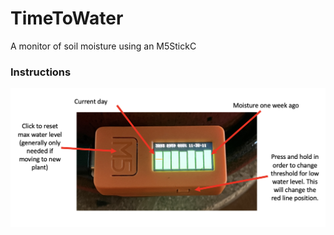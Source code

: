 # TimeToWater
A monitor of soil moisture using an M5StickC

### Instructions

![Instructional image](Picture.png)
